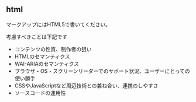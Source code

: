 ## html

マークアップにはHTML5で書いてください。

考慮すべきことは下記です

- コンテンツの性質、制作者の狙い
- HTMLのセマンティクス
- WAI-ARIAのセマンティクス
- ブラウザ・OS・スクリーンリーダーでのサポート状況、ユーザーにとっての使い勝手
- CSSやJavaScriptなど周辺技術との兼ね合い、連携のしやすさ
- ソースコードの運用性